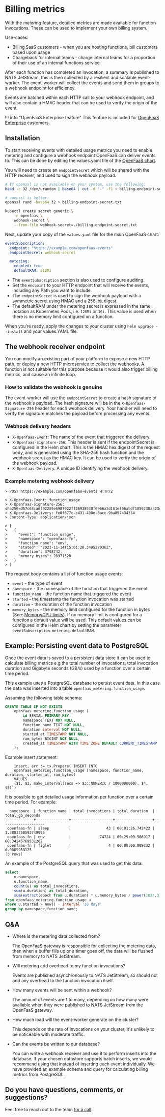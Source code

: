 # Billing metrics

With the *metering* feature, detailed metrics are made available for function invocations. These can be used to implement your own billing system.

Use-cases:

* Billing SaaS customers - when you are hosting functions, bill customers based upon usage
* Chargeback for internal teams - charge internal teams for a proportion of their use of an internal functions service

After each function has completed an invocation, a summary is published to NATS JetStream, this is then collected by a resilient and scalable event-worker. The event-worker will collect the events and send them in groups to a webhook endpoint for efficiency.

Events are batched within each HTTP call to your webhook endpoint, and will also contain a HMAC header that can be used to verify the origin of the event.

!!! info "OpenFaaS Enterprise feature"
    This feature is included for [OpenFaaS Enterprise](/openfaas-pro/introduction) customers.

## Installation

To start receiving events with detailed usage metrics you need to enable metering and configure a webhook endpoint OpenFaaS can deliver events to. This can be done by editing the values.yaml file of the [OpenFaaS chart](https://github.com/openfaas/faas-netes/tree/master/chart/openfaas).

You will need to create an `endpointSecret` which will be shared with the HTTP receiver, and used to sign the webhook payload.

```bash
# If openssl is not available on your system, use the following:
head -c 32 /dev/urandom | base64 | cut -d "-" -f1 > billing-endpoint-secret.txt

# openssl is better:
openssl rand -base64 32 > billing-endpoint-secret.txt

kubectl create secret generic \
    -n openfaas \
    webhook-secret \
    --from-file webhook-secret=./billing-endpoint-secret.txt
```

Next, update your copy of the `values.yaml` file for the main OpenFaaS chart:

```yaml
eventSubscription:
  endpoint: "https://example.com/openfaas-events"
  endpointSecret: webhook-secret

  metering:
    enabled: true
    defaultRAM: 512Mi
```

* The `eventSubscription` section is also used to configure auditing.
* Set the `endpoint` to your HTTP endpoint that will receive the events, including any Path you want to include.
* The `endpointSecret` is used to sign the webhook payload with a symmetric secret using HMAC and a 256-bit digest.
* The defaultRAM under the metering secret is expressed in the same notation as Kubernetes Pods, i.e. `128Mi` or `1Gi`. This value is used when there is no memory limit configured on a function.

When you're ready, apply the changes to your cluster using `helm upgrade --install` and your values.YAML file.

## The webhook receiver endpoint

You can modify an existing part of your platform to expose a new HTTP path, or deploy a new HTTP microservice to collect the webhooks. A function is not suitable for this purpose because it would also trigger billing metrics, and cause an infinite loop.

### How to validate the webhook is genuine

The event-worker will use the `endpointSecret` to create a hash signature of the webhook's payload. The hash signature will be in the `X-Openfaas-Signature-256` header for each webhook delivery. Your handler will need to verify the signature matches the payload before processing any events.

### Webhook delivery headers

- `X-Openfaas-Event`: The name of the event that triggered the delivery.
- `X-Openfaas-Signature-256`: This header is sent if the endpointSecret is configured in the Helm chart. This is the HMAC hex digest of the request body, and is generated using the SHA-256 hash function and the webhook secret as the HMAC key. It can be used to verify the origin of the webhook payload.
- `X-Openfaas-Delivery`: A unique ID identifying the webhook delivery.

### Example metering webhook delivery

```
> POST https://example.com/openfaas-events HTTP/2

> X-Openfaas-Event: function_usage
> X-Openfaas-Signature-256: sha256=d57c68ca6f92289e6987922ff26938930f6e66a2d161ef06abdf1859230aa23c
> X-Openfaas-Delivery: fe0f677c-c431-498e-8ace-9ba857434334
> Content-Type: application/json

> [
>   {
>     "event": "function_usage",
>     "namespace": "openfaas-fn",
>     "function_name": "env",
>     "stated": "2023-11-14T15:01:20.349527036Z",
>     "duration": 3798742,
>     "memory_bytes": 20971520
>   }
> ]
```

The request body contains a list of function usage events:

* `event` - the type of event
* `namespace` - the namespace of the function that triggered the event
* `function_name` - the function name that triggered the event
* `started` - the timestamp the function invocation was started
* `duration` - the duration of the function invocation
* `memory_bytes` - the memory limit configured for the function in bytes (See: [Memory/CPU limits](/reference/yaml/#function-memorycpu-limits)).
  If no memory limit is configured for a function a default value will be used. This default values can be configured in the
  Helm chart by setting the parameter `eventSubscription.metering.defaultRAM`.

## Example: Persisting event data to PostgreSQL

Once the event data is saved to a persistent data store it can be used to calculate billing metrics e.g the total number of invocations, total invocation duration and Gigabyte seconds (GB/s) used by a function over a certain time period.

This example uses a PostgreSQL database to persist event data. In this case the data was inserted into a table `openfaas_metering.function_usage`.

Assuming the following table schema:

```sql
CREATE TABLE IF NOT EXISTS
	openfaas_metering.function_usage (
		id SERIAL PRIMARY KEY,
		namespace TEXT NOT NULL,
		function_name TEXT NOT NULL,
		duration interval NOT NULL,
		started_at TIMESTAMP NOT NULL,
		ram_bytes BIGINT NOT NULL,
		created_at TIMESTAMP WITH TIME ZONE DEFAULT CURRENT_TIMESTAMP
	);
```

Example insert statement:

```golang
	insert, err := tx.Prepare(`INSERT INTO
	openfaas_metering.function_usage (namespace, function_name, duration, started_at, ram_bytes)
	VALUES
	($1, $2, make_interval(secs => $3::NUMERIC / 1000000000), $4, $5)`)
```

It is possible to get detailed usage information per function over a certain time period. For example:

```
  namespace  | function_name | total_invocations | total_duration  |  total_gb_seconds  
-------------+---------------+-------------------+-----------------+--------------------
 openfaas-fn | sleep         |                43 | 00:01:26.742422 | 3.3883758593749995
 openfaas-fn | env           |             74724 | 00:29:09.566917 |  68.34245769531262
 openfaas-fn | figlet        |                 4 | 00:00:00.008232 |       0.0009953125
(3 rows)
```

An example of the PostgreSQL query that was used to get this data:

```sql
select
    u.namespace,
    u.function_name,
    count(u) as total_invocations,
    sum(u.duration) as total_duration,
    sum(extract(epoch from u.duration) * u.memory_bytes / power(1024,3)) as total_gb_seconds
from openfaas_metering.function_usage u
where u.started > now() - interval '30 days'
group by namespace,function_name;
```

## Q&A

* Where is the metering data collected from?

    The OpenFaaS gateway is responsible for collecting the metering data, then when a buffer fills up or a timer goes off, the data will be flushed from memory to NATS JetStream.

* Will metering add overhead to my function invocations?

    Events are published asynchronously to NATS JetStream, so should not add any overhead to the function invocation itself.

* How many events will be sent within a webhook?

    The amount of events are 1 to many, depending on how many were available when they were published to NATS JetStream from the OpenFaaS gateway.

* How much load will the event-worker generate on the cluster?

    This depends on the rate of invocations on your cluster, it's unlikely to be noticeable with moderate traffic.

* Can the events be written to our database?

    You can write a webhook receiver and use it to perform inserts into the database. If your chosen datastore supports batch inserts, we would recommend using that instead of inserting each event individually. We have provided an example schema and query for calculating billing metrics from PostgreSQL.

## Do you have questions, comments, or suggestions?

Feel free to reach out to the team [for a call](https://openfaas.com/pricing).
